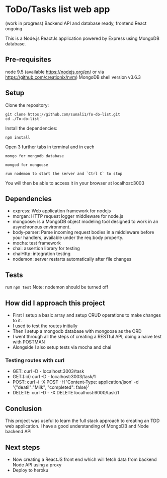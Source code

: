 # ToDo/Tasks list web app
(work in progress)
Backend API and database ready, frontend React ongoing

This is a Node.js ReactJs application powered by Express using MongoDB database.

## Pre-requisites

node 9.5 (available https://nodejs.org/en/ or via https://github.com/creationix/nvm)
MongoDB shell version v3.6.3


## Setup
Clone the repository:

    git clone https://github.com/sunali1/To-do-list.git
    cd ./To-do-list`

Install the dependencies:

    npm install


Open 3 further tabs in terminal and in each

    mongo for mongodb database

    mongod for mongoose

    run nodemon to start the server and `Ctrl C` to stop

You will then be able to access it in your browser at localhost:3003

<!-- You might want to look into config.json to make changes to the port you want to use. -->

## Dependencies

* express: Web application framework for nodejs
* morgan: HTTP request logger middleware for node.js
* mongoose: is a MongoDB object modeling tool designed to work in an asynchronous environment.
* body-parser: Parse incoming request bodies in a middleware before your handlers, available under the req.body property.
* mocha: test framework
* chai: assertion library for testing
* chaiHttp: integration testing
* nodemon: server restarts automatically after file changes

## Tests

 run `npm test`
 Note: nodemon should be turned off


## How did I approach this project
* First I setup a basic array and setup CRUD operations to make changes to it.
* I used to test the routes initially
* Then I setup a mongodb database with mongoose as the ORD
* I went through all the steps of creating a RESTful API, doing a naive test with POSTMAN
* Alongside I also setup tests via mocha and chai

### Testing routes with  curl

* GET:      curl -D - localhost:3003/task
* GET:(:id)  curl -D - localhost:3003/task/1
* POST:   curl -i -X POST -H 'Content-Type: application/json' -d '{"deatil":"Milk", "completed": false}'
* DELETE: curl -D - -X DELETE localhost:6000/task/1

## Conclusion
This project was useful to learn the full stack approach to creating an TDD web application. I have a good understanding of MongoDB and Node backend API

## Next steps
* Now creating a ReactJS front end which will fetch data from backend Node API using a proxy
* Deploy to heroku
